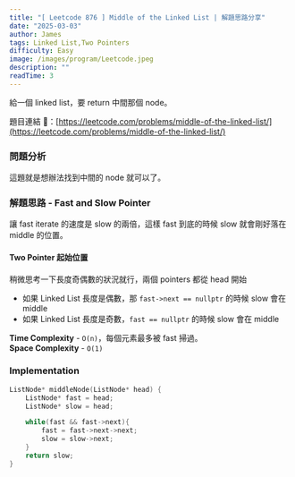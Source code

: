 ```yaml
---
title: "[ Leetcode 876 ] Middle of the Linked List | 解題思路分享"
date: "2025-03-03"
author: James
tags: Linked List,Two Pointers
difficulty: Easy
image: /images/program/Leetcode.jpeg
description: ""
readTime: 3
---
```


給一個 linked list，要 return 中間那個 node。

題目連結 🔗：[https://leetcode.com/problems/middle-of-the-linked-list/](https://leetcode.com/problems/middle-of-the-linked-list/)

### **問題分析**

這題就是想辦法找到中間的 node 就可以了。

### **解題思路 - Fast and Slow Pointer**

讓 fast iterate 的速度是 slow 的兩倍，這樣 fast 到底的時候 slow 就會剛好落在 middle 的位置。

#### **Two Pointer 起始位置**

稍微思考一下長度奇偶數的狀況就行，兩個 pointers 都從 head 開始

- 如果 Linked List 長度是偶數，那 `fast->next == nullptr` 的時候 slow 會在 middle
- 如果 Linked List 長度是奇數，`fast == nullptr` 的時候 slow 會在 middle

**Time Complexity** - `O(n)`，每個元素最多被 fast 掃過。<br>
**Space Complexity** - `O(1)`

### **Implementation**

```cpp
ListNode* middleNode(ListNode* head) {
    ListNode* fast = head;
    ListNode* slow = head;

    while(fast && fast->next){
        fast = fast->next->next;
        slow = slow->next;
    }
    return slow;
}
```